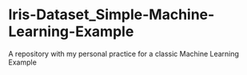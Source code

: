 # Iris-Dataset_Simple-Machine-Learning-Example
A repository with my personal practice for a classic Machine Learning Example
